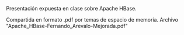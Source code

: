 Presentación expuesta en clase sobre Apache HBase. 

Compartida en formato .pdf por temas de espacio de memoria.
Archivo "Apache_HBase-Fernando_Arevalo-Mejorada.pdf"

